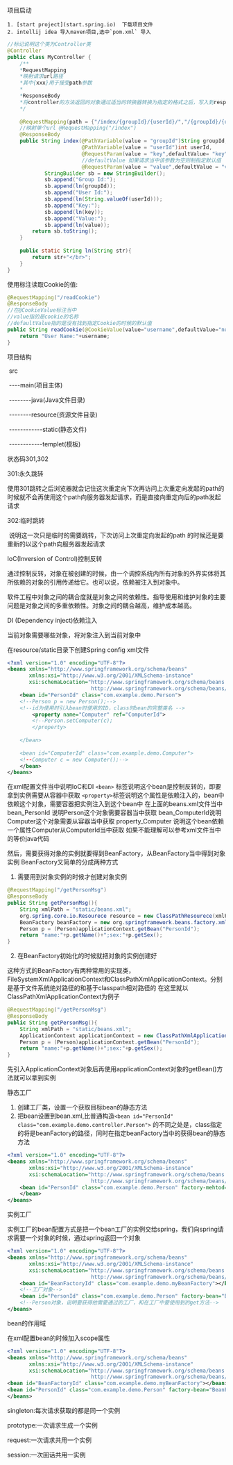 项目启动 

 	1. [start project](start.spring.io)  下载项目文件
 	2. intellij idea 导入maven项目,选中`pom.xml` 导入



```java
//标记说明这个类为Controller类
@Controller
public class MyController {
    /**
    *RequestMapping
    *映射请求url路径
    *其中{xxx}用于接受path参数
    *
    *ResponseBody
    *将controller的方法返回的对象通过适当的转换器转换为指定的格式之后，写入到response对象的body区
    */
    
    @RequestMapping(path = {"/index/{groupId}/{userId}/","/{groupId}/{userId}/"})  //映射多个url
    //映射单个url @RequestMapping("/index")
    @ResponseBody
    public String index(@PathVariable(value = "groupId")String groupId,  //路径当中的参数
                        @PathVariable(value = "userId")int userId,       //路径当中的参数
                        @RequestParam(value = "key",defaultValue= "key")String key,         //请求当中的参数
                        //defaultValue 如果请求当中该参数为空则制指定默认值
                        @RequestParam(value = "value",defaultValue = "value")String value){ //请求当中的参数
            StringBuilder sb = new StringBuilder();
            sb.append("Group Id:");
            sb.append(ln(groupId));
            sb.append("User Id:");
            sb.append(ln(String.valueOf(userId)));
            sb.append("Key:");
            sb.append(ln(key));
            sb.append("Value:");
            sb.append(ln(value));
        return sb.toString();
    }
    
    public static String ln(String str){
        return str+"</br>";
    }
}
```

使用标注读取Cookie的值:

```java
@RequestMapping("/readCookie")
@ResponseBody
//在@CookieValue标注当中
//value指的是cookie的名称
//defaultValue指的是没有找到指定Cookie的时候的默认值
public String readCookie(@CookieValue(value="username",defaultValue="null")String username){
    return "User Name:"+username;
}
```



项目结构

​	src

​	----main(项目主体)

​	--------java(Java文件目录)

​	--------resource(资源文件目录)

​	------------static(静态文件)

​	------------templet(模板)



状态码301,302

301:永久跳转

​	使用301跳转之后浏览器就会记住这次重定向下次再访问上次重定向发起的path的时候就不会再使用这个path向服务器发起请求，而是直接向重定向后的path发起请求

302:临时跳转

​	说明这一次只是临时的需要跳转，下次访问上次重定向发起的path 的时候还是要重新的以这个path向服务器发起请求





IoC(Inversion of Control)控制反转

通过控制反转，对象在被创建的时候，由一个调控系统内所有对象的外界实体将其所依赖的对象的引用传递给它。也可以说，依赖被注入到对象中。

软件工程中对象之间的耦合度就是对象之间的依赖性。指导使用和维护对象的主要问题是对象之间的多重依赖性。对象之间的耦合越高，维护成本越高。

 DI (Dependency inject)依赖注入

当前对象需要哪些对象，将对象注入到当前对象中





在resource/static目录下创建Spring config xml文件

```xml
<?xml version="1.0" encoding="UTF-8"?>
<beans xmlns="http://www.springframework.org/schema/beans"
       xmlns:xsi="http://www.w3.org/2001/XMLSchema-instance"
       xsi:schemaLocation="http://www.springframework.org/schema/beans
                           http://www.springframework.org/schema/beans/spring-beans.xsd">
    <bean id="PersonId" class="com.example.demo.Person">
    <!--Person p = new Person();-->
	<!--id为使用时引入bean时使用的ID，class时bean的完整类名 -->
		<property name="Computer" ref="ComputerId">
		<!--Person.setComputer(c);
		</property>
		
    </bean>
    
    <bean id="ComputerId" class="com.example.demo.Computer">
    <!--Computer c = new Computer();-->
    </bean>
</beans>
```
在xml配置文件当中说明IoC和DI
`<bean>` 标签说明这个bean是控制反转的，即要拿到实例需要从容器中获取
`<property>`标签说明这个属性是依赖注入的，bean中依赖这个对象，需要容器把实例注入到这个bean中
在上面的beans.xml文件当中
bean_PersonId 说明Person这个对象需要容器当中获取
bean_ComputerId说明Computer这个对象需要从容器当中获取
property_Computer 说明这个bean依赖一个属性Computer从ComputerId当中获取
如果不能理解可以参考xml文件当中的等价java代码

然后，需要获得对象的实例就要得到BeanFactory，从BeanFactory当中得到对象实例
BeanFactory又简单的分成两种方式

1. 需要用到对象实例的时候才创建对象实例

```java
@RequestMapping("/getPersonMsg")
@ResponseBody
public String getPersonMsg(){
    String xmlPath = "static/beans.xml";
    org.spring.core.io.Resourece resource = new ClassPathResourece(xmlPath);
    BeanFactory beanFactory = new org.springframework.beans.factory.xml.XmlBeanFactory(resource);
    Person p = (Person)applicationContext.getBean("PersonId");
    return "name:"+p.getName()+";sex:"+p.getSex();
}
```
2. 在BeanFactory初始化的时候就把对象的实例创建好

这种方式的BeanFactory有两种常用的实现类，FileSystemXmlApplicationContext和ClassPathXmlApplicationContext。分别是基于文件系统绝对路径的和基于classpath相对路径的
在这里就以ClassPathXmlApplicationContext为例子

```java
@RequestMapping("/getPersonMsg")
@ResponseBody
public String getPersonMsg(){
    String xmlPath = "static/beans.xml";
    ApplicationContext applicationContext = new ClassPathXmlApplicationContext(xmlPath);
    Person p = (Person)applicationContext.getBean("PersonId");
    return "name:"+p.getName()+";sex:"+p.getSex();
}
```
先引入ApplicationContext对象后再使用applicationContext对象的getBean()方法就可以拿到实例

静态工厂

1. 创建工厂类，设置一个获取目标bean的静态方法
2. 把bean设置到bean.xml,比普通构造`<bean id="PersonId" class="com.example.demo.controller.Person">` 的不同之处是，class指定的将是beanFactory的路径，同时在指定beanFactory当中的获得bean的静态方法

```xml
<?xml version="1.0" encoding="UTF-8"?>
<beans xmlns="http://www.springframework.org/schema/beans"
       xmlns:xsi="http://www.w3.org/2001/XMLSchema-instance"
       xsi:schemaLocation="http://www.springframework.org/schema/beans
                           http://www.springframework.org/schema/beans/spring-beans.xsd">
    <bean id="PersonId" class="com.example.demo.Person" factory-mehtod="getPerson">
    </bean>
</beans>
```



实例工厂

实例工厂的bean配置方式是把一个bean工厂的实例交给spring，我们向spring请求需要一个对象的时候，通过spring返回一个对象

```xml
<?xml version="1.0" encoding="UTF-8"?>
<beans xmlns="http://www.springframework.org/schema/beans"
       xmlns:xsi="http://www.w3.org/2001/XMLSchema-instance"
       xsi:schemaLocation="http://www.springframework.org/schema/beans
                           http://www.springframework.org/schema/beans/spring-beans.xsd">
    <bean id="BeanFactoryId" class="com.example.demo.myBeanFactory"></bean>
    <!--工厂对象-->
    <bean id="PersonId" class="com.example.demo.Person" factory-bean="BeanFactoryId" factory-method="getPerson"></bean>
    <!--Person对象，说明要获得他需要通过的工厂，和在工厂中要使用到的get方法-->
</beans>
```

bean的作用域

在xml配置bean的时候加入scope属性

```xml
<?xml version="1.0" encoding="UTF-8"?>
<beans xmlns="http://www.springframework.org/schema/beans"
       xmlns:xsi="http://www.w3.org/2001/XMLSchema-instance"
       xsi:schemaLocation="http://www.springframework.org/schema/beans
                           http://www.springframework.org/schema/beans/spring-beans.xsd">
<bean id="BeanFactoryId" class="com.example.demo.myBeanFactory"></bean>
<bean id="PersonId" class="com.example.demo.Person" factory-bean="BeanFactoryId" factory-method="getPerson" scope="singleton"></bean>
</beans>
```

singleton:每次请求获取的都是同一个实例

prototype:一次请求生成一个实例

request:一次请求共用一个实例

session:一次回话共用一实例

